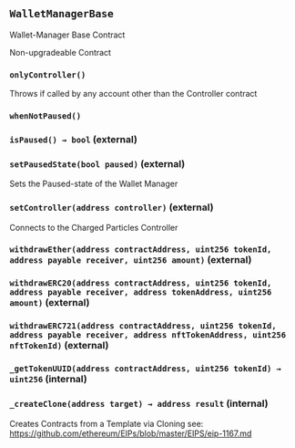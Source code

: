 ## `WalletManagerBase`

Wallet-Manager Base Contract


Non-upgradeable Contract

### `onlyController()`



Throws if called by any account other than the Controller contract

### `whenNotPaused()`






### `isPaused() → bool` (external)





### `setPausedState(bool paused)` (external)



Sets the Paused-state of the Wallet Manager

### `setController(address controller)` (external)



Connects to the Charged Particles Controller

### `withdrawEther(address contractAddress, uint256 tokenId, address payable receiver, uint256 amount)` (external)





### `withdrawERC20(address contractAddress, uint256 tokenId, address payable receiver, address tokenAddress, uint256 amount)` (external)





### `withdrawERC721(address contractAddress, uint256 tokenId, address payable receiver, address nftTokenAddress, uint256 nftTokenId)` (external)





### `_getTokenUUID(address contractAddress, uint256 tokenId) → uint256` (internal)





### `_createClone(address target) → address result` (internal)



Creates Contracts from a Template via Cloning
see: https://github.com/ethereum/EIPs/blob/master/EIPS/eip-1167.md


